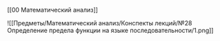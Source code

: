 [[00 Математический анализ]]

![[Предметы/Математический анализ/Конспекты лекций/№28 Определение предела функции на языке последовательности/1.png]]